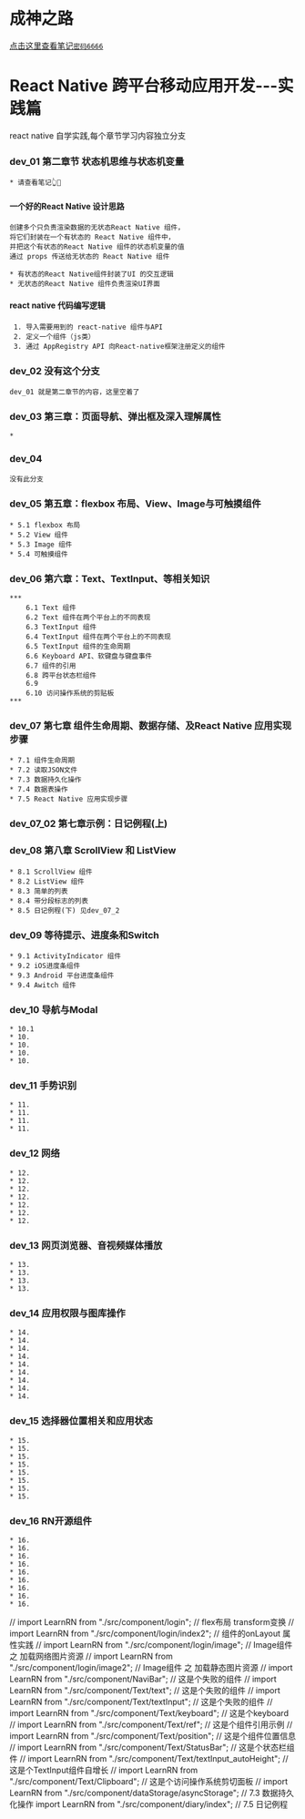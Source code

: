 # 成神之路
  [点击这里查看笔记`密码6666`](http://naotu.baidu.com/file/2935b161883effd55a98323bfdba0701?token=27f9ec77b1743ec4)

# React Native 跨平台移动应用开发---实践篇
  react native 自学实践,每个章节学习内容独立分支

### dev_01 第二章节 状态机思维与状态机变量
    * 请查看笔记👆📒

#### 一个好的React Native 设计思路

    创建多个只负责渲染数据的无状态React Native 组件，
    将它们封装在一个有状态的 React Native 组件中，
    并把这个有状态的React Native 组件的状态机变量的值
    通过 props 传送给无状态的 React Native 组件

    * 有状态的React Native组件封装了UI 的交互逻辑
    * 无状态的React Native 组件负责渲染UI界面

#### react native 代码编写逻辑

     1. 导入需要用到的 react-native 组件与API
     2. 定义一个组件（js类）
     3. 通过 AppRegistry API 向React-native框架注册定义的组件

### dev_02 没有这个分支
    dev_01 就是第二章节的内容，这里空着了

### dev_03 第三章：页面导航、弹出框及深入理解属性
    *

### dev_04
    没有此分支

### dev_05 第五章：flexbox 布局、View、Image与可触摸组件
    * 5.1 flexbox 布局
    * 5.2 View 组件
    * 5.3 Image 组件
    * 5.4 可触摸组件

### dev_06 第六章：Text、TextInput、等相关知识
    ***
        6.1 Text 组件
        6.2 Text 组件在两个平台上的不同表现
        6.3 TextInput 组件
        6.4 TextInput 组件在两个平台上的不同表现
        6.5 TextInput 组件的生命周期
        6.6 Keyboard API、软键盘与键盘事件
        6.7 组件的引用
        6.8 跨平台状态栏组件
        6.9
        6.10 访问操作系统的剪贴板
    ***

### dev_07 第七章 组件生命周期、数据存储、及React Native 应用实现步骤

    * 7.1 组件生命周期
    * 7.2 读取JSON文件
    * 7.3 数据持久化操作
    * 7.4 数据表操作
    * 7.5 React Native 应用实现步骤


### dev_07_02 第七章示例：日记例程(上)

### dev_08 第八章 ScrollView 和 ListView

    * 8.1 ScrollView 组件
    * 8.2 ListView 组件
    * 8.3 简单的列表
    * 8.4 带分段标志的列表
    * 8.5 日记例程(下) 见dev_07_2

### dev_09 等待提示、进度条和Switch

    * 9.1 ActivityIndicator 组件
    * 9.2 iOS进度条组件
    * 9.3 Android 平台进度条组件
    * 9.4 Awitch 组件

### dev_10 导航与Modal

    * 10.1
    * 10.
    * 10.
    * 10.
    * 10.

### dev_11 手势识别

    * 11.
    * 11.
    * 11.
    * 11.

### dev_12 网络

    * 12.
    * 12.
    * 12.
    * 12.
    * 12.
    * 12.
    * 12.

### dev_13 网页浏览器、音视频媒体播放

    * 13.
    * 13.
    * 13.
    * 13.

### dev_14 应用权限与图库操作

    * 14.
    * 14.
    * 14.
    * 14.
    * 14.
    * 14.
    * 14.
    * 14.
    * 14.

### dev_15 选择器位置相关和应用状态

    * 15.
    * 15.
    * 15.
    * 15.
    * 15.
    * 15.
    * 15.
    * 15.

### dev_16 RN开源组件

    * 16.
    * 16.
    * 16.
    * 16.
    * 16.
    * 16.
    * 16.
    * 16.
    * 16.

// import LearnRN from "./src/component/login";  // flex布局 transform变换
// import LearnRN from "./src/component/login/index2"; // 组件的onLayout 属性实践
// import LearnRN from "./src/component/login/image"; // Image组件 之 加载网络图片资源
// import LearnRN from "./src/component/login/image2"; // Image组件 之 加载静态图片资源
// import LearnRN from "./src/component/NaviBar"; // 这是个失败的组件
// import LearnRN from "./src/component/Text/text"; // 这是个失败的组件
// import LearnRN from "./src/component/Text/textInput"; // 这是个失败的组件
// import LearnRN from "./src/component/Text/keyboard"; // 这是个keyboard
// import LearnRN from "./src/component/Text/ref"; // 这是个组件引用示例
// import LearnRN from "./src/component/Text/position"; // 这是个组件位置信息
// import LearnRN from "./src/component/Text/StatusBar"; // 这是个状态栏组件
// import LearnRN from "./src/component/Text/textInput_autoHeight"; // 这是个TextInput组件自增长
// import LearnRN from "./src/component/Text/Clipboard"; // 这是个访问操作系统剪切面板
// import LearnRN from "./src/component/dataStorage/asyncStorage"; // 7.3 数据持久化操作
import LearnRN from "./src/component/diary/index"; // 7.5 日记例程
